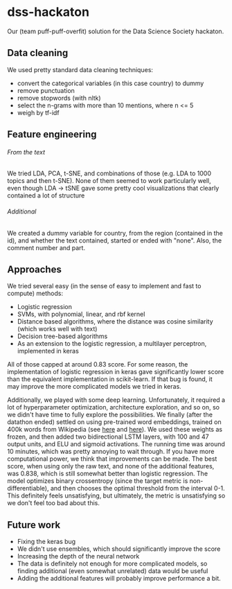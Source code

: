 # dss-hackaton
Our (team puff-puff-overfit) solution for the Data Science Society hackaton.

## Data cleaning
We used pretty standard data cleaning techniques:
- convert the categorical variables (in this case country) to dummy
- remove punctuation
- remove stopwords (with nltk)
- select the n-grams with more than 10 mentions, where n <= 5
- weigh by tf-idf

## Feature engineering
###### From the text
We tried LDA, PCA, t-SNE, and combinations of those (e.g. LDA to 1000 topics and then t-SNE). None of them seemed to work particularly well, even though LDA -> tSNE gave some pretty cool visualizations that clearly contained a lot of structure

###### Additional
We created a dummy variable for country, from the region (contained in the id), and whether the text contained, started or ended with "none". Also, the comment number and part.

## Approaches
We tried several easy (in the sense of easy to implement and fast to compute) methods:
- Logistic regression
- SVMs, with polynomial, linear, and rbf kernel
- Distance based algorithms, where the distance was cosine similarity (which works well with text)
- Decision tree-based algorithms
- As an extension to the logistic regression, a multilayer perceptron, implemented in keras

All of those capped at around 0.83 score. For some reason, the implementation of logistic regression in keras gave significantly lower score than the equivalent implementation in scikit-learn. If that bug is found, it may improve the more complicated models we tried in keras. 

Additionally, we played with some deep learning. Unfortunately, it required a lot of hyperparameter optimization, architecture exploration, and so on, so we didn't have time to fully explore the possibilities. 
We finally (after the datathon ended) settled on using pre-trained word embeddings, trained on 400k words from Wikipedia (see [here](https://blog.keras.io/using-pre-trained-word-embeddings-in-a-keras-model.html) and [here](https://nlp.stanford.edu/projects/glove/)). We used these weights as frozen, and then added two bidirectional LSTM layers, with 100 and 47 output units, and ELU and sigmoid activations. The running time was around 10 minutes, which was pretty annoying to wait through. If you have more computational power, we think that improvements can be made.
The best score, when using only the raw text, and none of the additional features, was 0.838, which is still somewhat better than logistic regression. The model optimizes binary crossentropy (since the target metric is non-differentiable), and then chooses the optimal threshold from the interval 0-1. This definitely feels unsatisfying, but ultimately, the metric is unsatisfying so we don't feel too bad about this.

## Future work
- Fixing the keras bug
- We didn't use ensembles, which should significantly improve the score
- Increasing the depth of the neural network
- The data is definitely not enough for more complicated models, so finding additional (even somewhat unrelated) data would be useful
- Adding the additional features will probably improve performance a bit.